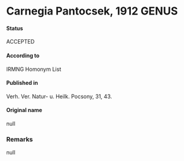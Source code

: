 Carnegia Pantocsek, 1912 GENUS
=======

#### Status
ACCEPTED

#### According to
IRMNG Homonym List

#### Published in
Verh. Ver. Natur- u. Heilk. Pocsony, 31, 43.

#### Original name
null

### Remarks
null